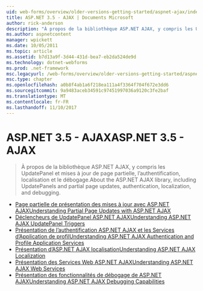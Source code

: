```yaml
---
uid: web-forms/overview/older-versions-getting-started/aspnet-ajax/index
title: ASP.NET 3.5 - AJAX | Documents Microsoft
author: rick-anderson
description: "À propos de la bibliothèque ASP.NET AJAX, y compris les UpdatePanel et mises à jour de page partielle, l’authentification, localisation et le débogage."
ms.author: aspnetcontent
manager: wpickett
ms.date: 10/05/2011
ms.topic: article
ms.assetid: b7d13a9f-3d44-431d-bea7-eb2da524de9d
ms.technology: dotnet-webforms
ms.prod: .net-framework
msc.legacyurl: /web-forms/overview/older-versions-getting-started/aspnet-ajax
msc.type: chapter
ms.openlocfilehash: a0b8f4ab1a6f218ea111a4f3364f704f672e3dd6
ms.sourcegitcommit: 9a9483aceb34591c97451997036a9120c3fe2baf
ms.translationtype: MT
ms.contentlocale: fr-FR
ms.lasthandoff: 11/10/2017
---
```

<a name="aspnet-35---ajax"></a><span data-ttu-id="6ffd9-103">ASP.NET 3.5 - AJAX</span><span class="sxs-lookup"><span data-stu-id="6ffd9-103">ASP.NET 3.5 - AJAX</span></span>
====================
> <span data-ttu-id="6ffd9-104">À propos de la bibliothèque ASP.NET AJAX, y compris les UpdatePanel et mises à jour de page partielle, l’authentification, localisation et le débogage.</span><span class="sxs-lookup"><span data-stu-id="6ffd9-104">About the ASP.NET AJAX library, including UpdatePanels and partial page updates, authentication, localization, and debugging.</span></span>


- [<span data-ttu-id="6ffd9-105">Page partielle de présentation des mises à jour avec ASP.NET AJAX</span><span class="sxs-lookup"><span data-stu-id="6ffd9-105">Understanding Partial Page Updates with ASP.NET AJAX</span></span>](understanding-partial-page-updates-with-asp-net-ajax.md)
- [<span data-ttu-id="6ffd9-106">Déclencheurs de UpdatePanel ASP.NET AJAX</span><span class="sxs-lookup"><span data-stu-id="6ffd9-106">Understanding ASP.NET AJAX UpdatePanel Triggers</span></span>](understanding-asp-net-ajax-updatepanel-triggers.md)
- [<span data-ttu-id="6ffd9-107">Présentation de l’authentification ASP.NET AJAX et les Services d’Application de profil</span><span class="sxs-lookup"><span data-stu-id="6ffd9-107">Understanding ASP.NET AJAX Authentication and Profile Application Services</span></span>](understanding-asp-net-ajax-authentication-and-profile-application-services.md)
- [<span data-ttu-id="6ffd9-108">Présentation d’ASP.NET AJAX localisation</span><span class="sxs-lookup"><span data-stu-id="6ffd9-108">Understanding ASP.NET AJAX Localization</span></span>](understanding-asp-net-ajax-localization.md)
- [<span data-ttu-id="6ffd9-109">Présentation des Services Web ASP.NET AJAX</span><span class="sxs-lookup"><span data-stu-id="6ffd9-109">Understanding ASP.NET AJAX Web Services</span></span>](understanding-asp-net-ajax-web-services.md)
- [<span data-ttu-id="6ffd9-110">Présentation des fonctionnalités de débogage de ASP.NET AJAX</span><span class="sxs-lookup"><span data-stu-id="6ffd9-110">Understanding ASP.NET AJAX Debugging Capabilities</span></span>](understanding-asp-net-ajax-debugging-capabilities.md)
